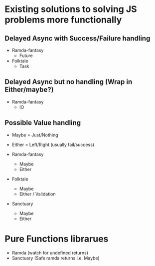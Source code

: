 # Existing solutions to solving JS problems more functionally

## Delayed Async with Success/Failure handling
- Ramda-fantasy
    - Future    
- Folktale
    - Task

## Delayed Async but no handling (Wrap in Either/maybe?)
- Ramda-fantasy
    - IO   

## Possible Value handling
- Maybe = Just/Nothing
- Either = Left/Right (usually fail/success)

- Ramda-fantasy
    - Maybe
    - Either
- Folktale
    - Maybe
    - Either / Validation
- Sanctuary
    - Maybe
    - Either

# Pure Functions librarues
- Ramda (watch for undefined returns)
- Sanctuary (Safe ramda returns i.e. Maybe)